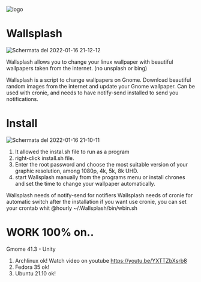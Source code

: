 ![logo](https://user-images.githubusercontent.com/87201918/149684168-2cf0ad00-7aa2-42ee-913a-cc3f36f15f7b.png)

# Wallsplash
![Schermata del 2022-01-16 21-12-12](https://user-images.githubusercontent.com/87201918/149684180-5526e721-0994-4d29-8e56-4c0124fc64a1.png)

Wallsplash allows you to change your linux wallpaper with beautiful wallpapers taken from the internet. (no unsplash or bing) 

Wallsplash is a script to change wallpapers on Gnome. Download beautiful random images from the internet and update your Gnome wallpaper. Can be used with cronie, and needs to have notify-send installed to send you notifications.

# Install
![Schermata del 2022-01-16 21-10-11](https://user-images.githubusercontent.com/87201918/149684178-921c4cd1-3a58-4e2a-aa5e-99c7784ceecf.png)

1. It allowed the instal.sh file to run as a program
2. right-click install.sh file.
3. Enter the root password and choose the most suitable version of your graphic resolution, among 1080p, 4k, 5k, 8k UHD.
4. start Wallsplash manually from the programs menu or install chrones and set the time to change your wallpaper automatically.

Wallsplash needs of notify-send for notifiers
Wallsplash needs of cronie for automatic switch
after the installation if you want use cronie, you can set your crontab whit @hourly ~/.Wallsplash/bin/wbin.sh

# WORK 100% on..
Gmome 41.3 - Unity 
1. Archlinux ok! Watch video on youtube https://youtu.be/YXTTZbXsrb8
2. Fedora 35 ok!
3. Ubuntu 21.10 ok!
